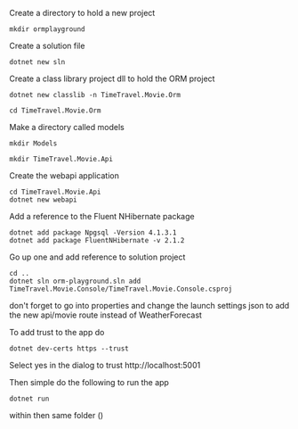 

Create a directory to hold a new project
```
mkdir ormplayground
```

Create a solution file
```
dotnet new sln
```

Create a class library project dll to hold the ORM project
```
dotnet new classlib -n TimeTravel.Movie.Orm
```

```
cd TimeTravel.Movie.Orm
```

Make a directory called models
```
mkdir Models
```

```
mkdir TimeTravel.Movie.Api
```


Create the webapi application
```
cd TimeTravel.Movie.Api
dotnet new webapi
```

Add a reference to the Fluent NHibernate package
``` 
dotnet add package Npgsql -Version 4.1.3.1
dotnet add package FluentNHibernate -v 2.1.2
```

Go up one and add reference to solution project
```
cd ..
dotnet sln orm-playground.sln add TimeTravel.Movie.Console/TimeTravel.Movie.Console.csproj
```


don't forget to go into properties and change the launch settings json  to add the new api/movie route instead of WeatherForecast


To add trust to the app do
```
dotnet dev-certs https --trust
```

Select yes in the dialog to trust http://localhost:5001

Then simple do the following to run the app
```
dotnet run
```

within then same folder ()

